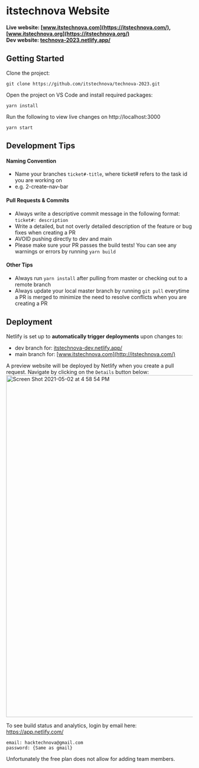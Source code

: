 # itstechnova Website

**Live website: [www.itstechnova.com](https://itstechnova.com/), [www.itstechnova.org](https://itstechnova.org/)**  
**Dev website: [technova-2023.netlify.app/](https://technova-2023.netlify.app/)**  

## Getting Started

Clone the project: 
```
git clone https://github.com/itstechnova/technova-2023.git
```
Open the project on VS Code and install required packages:
```
yarn install
```
Run the following to view live changes on http://localhost:3000
```
yarn start
```

## Development Tips

#### Naming Convention

- Name your branches `ticket#-title`, where ticket# refers to the task id you are working on
- e.g. 2-create-nav-bar

#### Pull Requests & Commits

- Always write a descriptive commit message in the following format: `ticket#: description`
- Write a detailed, but not overly detailed description of the feature or bug fixes when creating a PR
- AVOID pushing directly to dev and main
- Please make sure your PR passes the build tests! You can see any warnings or errors by running ```yarn build```

#### Other Tips

- Always run `yarn install` after pulling from master or checking out to a remote branch
- Always update your local master branch by running `git pull` everytime a PR is merged to minimize the need to resolve conflicts when you are creating a PR

## Deployment

Netlify is set up to **automatically trigger deployments** upon changes to:  
- dev branch for: [itstechnova-dev.netlify.app/](https://itstechnova-dev.netlify.app/)  
- main branch for: [www.itstechnova.com](http://itstechnova.com/)     

A preview website will be deployed by Netlify when you create a pull request. Navigate by clicking on the `Details` button below:   
<img width="922" alt="Screen Shot 2021-05-02 at 4 58 54 PM" src="https://user-images.githubusercontent.com/43832056/116832521-f8dbc400-ab69-11eb-9cf5-dc725645e73d.png">

To see build status and analytics, login by email here: https://app.netlify.com/ 
```
email: hacktechnova@gmail.com
password: {Same as gmail}
```
Unfortunately the free plan does not allow for adding team members.

